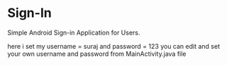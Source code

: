 # Sign-In
Simple Android Sign-in Application for Users.


here i set my username = suraj and password = 123
you can edit and set your own username and password from MainActivity.java file
